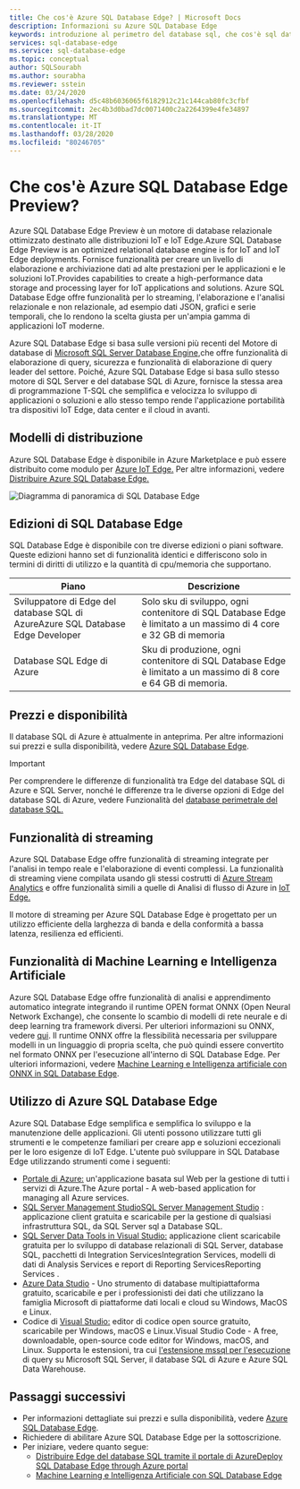 ```yaml
---
title: Che cos'è Azure SQL Database Edge? | Microsoft Docs
description: Informazioni su Azure SQL Database Edge
keywords: introduzione al perimetro del database sql, che cos'è sql database edge, panoramica sul perimetro del database sql
services: sql-database-edge
ms.service: sql-database-edge
ms.topic: conceptual
author: SQLSourabh
ms.author: sourabha
ms.reviewer: sstein
ms.date: 03/24/2020
ms.openlocfilehash: d5c48b6036065f6182912c21c144cab80fc3cfbf
ms.sourcegitcommit: 2ec4b3d0bad7dc0071400c2a2264399e4fe34897
ms.translationtype: MT
ms.contentlocale: it-IT
ms.lasthandoff: 03/28/2020
ms.locfileid: "80246705"
---
```

# <a name="what-is-azure-sql-database-edge-preview"></a>Che cos'è Azure SQL Database Edge Preview?

Azure SQL Database Edge Preview è un motore di database relazionale ottimizzato destinato alle distribuzioni IoT e IoT Edge.Azure SQL Database Edge Preview is an optimized relational database engine is for IoT and IoT Edge deployments. Fornisce funzionalità per creare un livello di elaborazione e archiviazione dati ad alte prestazioni per le applicazioni e le soluzioni IoT.Provides capabilities to create a high-performance data storage and processing layer for IoT applications and solutions. Azure SQL Database Edge offre funzionalità per lo streaming, l'elaborazione e l'analisi relazionale e non relazionale, ad esempio dati JSON, grafici e serie temporali, che lo rendono la scelta giusta per un'ampia gamma di applicazioni IoT moderne.

Azure SQL Database Edge si basa sulle versioni più recenti del Motore di database di [Microsoft SQL Server Database Engine,](/sql/sql-server/sql-server-technical-documentation?toc=/azure/sql-database-edge/toc.json)che offre funzionalità di elaborazione di query, sicurezza e funzionalità di elaborazione di query leader del settore. Poiché, Azure SQL Database Edge si basa sullo stesso motore di SQL Server e del database SQL di Azure, fornisce la stessa area di programmazione T-SQL che semplifica e velocizza lo sviluppo di applicazioni o soluzioni e allo stesso tempo rende l'applicazione portabilità tra dispositivi IoT Edge, data center e il cloud in avanti.

## <a name="deployment-models"></a>Modelli di distribuzione

Azure SQL Database Edge è disponibile in Azure Marketplace e può essere distribuito come modulo per [Azure IoT Edge.](../iot-edge/about-iot-edge.md) Per altre informazioni, vedere [Distribuire Azure SQL Database Edge.](deploy-portal.md)<br>

![Diagramma di panoramica di SQL Database Edge](media/overview/overview.png)

## <a name="editions-of-sql-database-edge"></a>Edizioni di SQL Database Edge

SQL Database Edge è disponibile con tre diverse edizioni o piani software. Queste edizioni hanno set di funzionalità identici e differiscono solo in termini di diritti di utilizzo e la quantità di cpu/memoria che supportano.

   |**Piano**  |**Descrizione**  |
   |---------|---------|
   |Sviluppatore di Edge del database SQL di AzureAzure SQL Database Edge Developer  |  Solo sku di sviluppo, ogni contenitore di SQL Database Edge è limitato a un massimo di 4 core e 32 GB di memoria  |
   |Database SQL Edge di Azure    |  Sku di produzione, ogni contenitore di SQL Database Edge è limitato a un massimo di 8 core e 64 GB di memoria. |

## <a name="pricing-and-availability"></a>Prezzi e disponibilità

Il database SQL di Azure è attualmente in anteprima. Per altre informazioni sui prezzi e sulla disponibilità, vedere [Azure SQL Database Edge](https://azure.microsoft.com/services/sql-database-edge/).

> [!IMPORTANT]
> Per comprendere le differenze di funzionalità tra Edge del database SQL di Azure e SQL Server, nonché le differenze tra le diverse opzioni di Edge del database SQL di Azure, vedere Funzionalità del [database perimetrale del database SQL.](https://azure.microsoft.com/services/sql-database-edge/)

## <a name="streaming-capabilities"></a>Funzionalità di streaming  

Azure SQL Database Edge offre funzionalità di streaming integrate per l'analisi in tempo reale e l'elaborazione di eventi complessi. La funzionalità di streaming viene compilata usando gli stessi costrutti di [Azure Stream Analytics](../stream-analytics/stream-analytics-introduction.md) e offre funzionalità simili a quelle di Analisi di flusso di Azure in [IoT Edge.](../stream-analytics/stream-analytics-edge.md)

Il motore di streaming per Azure SQL Database Edge è progettato per un utilizzo efficiente della larghezza di banda e della conformità a bassa latenza, resilienza ed efficienti.

## <a name="machine-learning-and-artificial-intelligence-capabilities"></a>Funzionalità di Machine Learning e Intelligenza Artificiale

Azure SQL Database Edge offre funzionalità di analisi e apprendimento automatico integrate integrando il runtime OPEN format ONNX (Open Neural Network Exchange), che consente lo scambio di modelli di rete neurale e di deep learning tra framework diversi. Per ulteriori informazioni su ONNX, vedere [qui](https://onnx.ai/). Il runtime ONNX offre la flessibilità necessaria per sviluppare modelli in un linguaggio di propria scelta, che può quindi essere convertito nel formato ONNX per l'esecuzione all'interno di SQL Database Edge. Per ulteriori informazioni, vedere [Machine Learning e Intelligenza artificiale con ONNX in SQL Database Edge](onnx-overview.md).

## <a name="working-with-azure-sql-database-edge"></a>Utilizzo di Azure SQL Database Edge

Azure SQL Database Edge semplifica e semplifica lo sviluppo e la manutenzione delle applicazioni. Gli utenti possono utilizzare tutti gli strumenti e le competenze familiari per creare app e soluzioni eccezionali per le loro esigenze di IoT Edge. L'utente può sviluppare in SQL Database Edge utilizzando strumenti come i seguenti:

- [Portale di Azure:](https://portal.azure.com/) un'applicazione basata sul Web per la gestione di tutti i servizi di Azure.The Azure portal - A web-based application for managing all Azure services.
- [SQL Server Management StudioSQL Server Management Studio](/sql/ssms/download-sql-server-management-studio-ssms/) : applicazione client gratuita e scaricabile per la gestione di qualsiasi infrastruttura SQL, da SQL Server sql a Database SQL.
- [SQL Server Data Tools in Visual Studio:](/sql/ssdt/download-sql-server-data-tools-ssdt/) applicazione client scaricabile gratuita per lo sviluppo di database relazionali di SQL Server, database SQL, pacchetti di Integration ServicesIntegration Services, modelli di dati di Analysis Services e report di Reporting ServicesReporting Services .
- [Azure Data Studio](/sql/azure-data-studio/what-is/) - Uno strumento di database multipiattaforma gratuito, scaricabile e per i professionisti dei dati che utilizzano la famiglia Microsoft di piattaforme dati locali e cloud su Windows, MacOS e Linux.
- Codice di [Visual Studio:](https://code.visualstudio.com/docs) editor di codice open source gratuito, scaricabile per Windows, macOS e Linux.Visual Studio Code - A free, downloadable, open-source code editor for Windows, macOS, and Linux. Supporta le estensioni, tra cui [l'estensione mssql per l'esecuzione](https://aka.ms/mssql-marketplace) di query su Microsoft SQL Server, il database SQL di Azure e Azure SQL Data Warehouse.


## <a name="next-steps"></a>Passaggi successivi

- Per informazioni dettagliate sui prezzi e sulla disponibilità, vedere [Azure SQL Database Edge](https://azure.microsoft.com/services/sql-database-edge/).
- Richiedere di abilitare Azure SQL Database Edge per la sottoscrizione.
- Per iniziare, vedere quanto segue:
  - [Distribuire Edge del database SQL tramite il portale di AzureDeploy SQL Database Edge through Azure portal](deploy-portal.md)
  - [Machine Learning e Intelligenza Artificiale con SQL Database Edge](onnx-overview.md)
